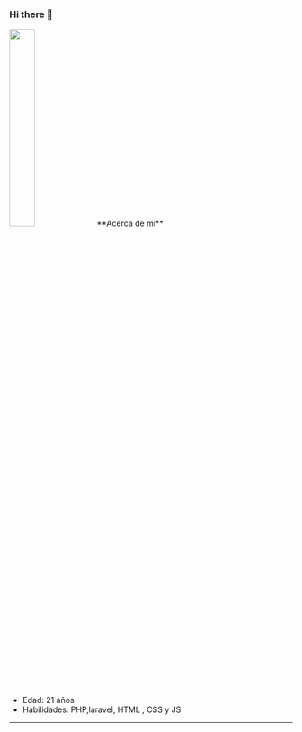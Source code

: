 ### Hi there 👋

<!--
**David-Albarran-Cortes/David-Albarran-Cortes** is a ✨ _special_ ✨ repository because its `README.md` (this file) appears on your GitHub profile.

Here are some ideas to get you started:

- 🔭 I’m currently working on ...
- 🌱 I’m currently learning ...
- 👯 I’m looking to collaborate on ...
- 🤔 I’m looking for help with ...
- 💬 Ask me about ...
- 📫 How to reach me: ...
- 😄 Pronouns: ...
- ⚡ Fun fact: ...
-->
<img src="https://media.giphy.com/media/MeJgB3yMMwIaHmKD4z/giphy.gif" width="30%">
**Acerca de mí**

- Edad: 21 años
- Habilidades: PHP,laravel, HTML , CSS y JS

___

 
  
  
